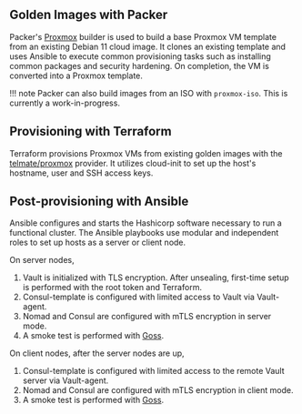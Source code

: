 
## Golden Images with Packer

Packer's
[Proxmox](https://developer.hashicorp.com/packer/plugins/builders/proxmox)
builder is used to build a base Proxmox VM template from an existing Debian 11
cloud image. It clones an existing template and uses Ansible to execute common
provisioning tasks such as installing common packages and security hardening. On
completion, the VM is converted into a Proxmox template.

!!! note
    Packer can also build images from an ISO with `proxmox-iso`. This is currently a
    work-in-progress.

## Provisioning with Terraform

Terraform provisions Proxmox VMs from existing golden images with the
[telmate/proxmox](https://registry.terraform.io/providers/Telmate/proxmox/latest/docs)
provider. It utilizes cloud-init to set up the host's hostname, user and SSH
access keys.

## Post-provisioning with Ansible

Ansible configures and starts the Hashicorp software necessary to run a
functional cluster. The Ansible playbooks use modular and independent roles to
set up hosts as a server or client node.

On server nodes,

1. Vault is initialized with TLS encryption. After unsealing, first-time
   setup is performed with the root token and Terraform.
2. Consul-template is configured with limited access to Vault via Vault-agent.
3. Nomad and Consul are configured with mTLS encryption in server mode.
4. A smoke test is performed with [Goss](https://github.com/aelsabbahy/goss).

On client nodes, after the server nodes are up,

1. Consul-template is configured with limited access to the remote Vault server
   via Vault-agent.
2. Nomad and Consul are configured with mTLS encryption in client mode.
3. A smoke test is performed with [Goss](https://github.com/aelsabbahy/goss).
